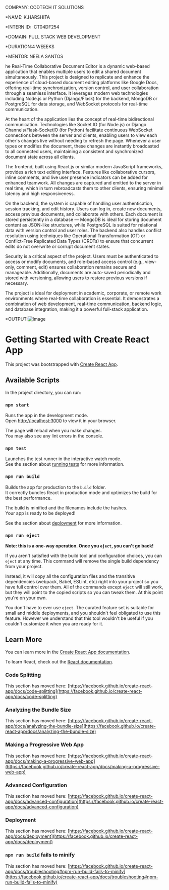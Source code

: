 COMPANY: CODTECH IT SOLUTIONS

*NAME: K.HARSHITA

*INTERN ID: :CT04DF254

*DOMAIN: FULL STACK WEB DEVELOPMENT

*DURATION:4 WEEEKS

*MENTOR: NEELA SANTOS

he Real-Time Collaborative Document Editor is a dynamic web-based application that enables multiple users to edit a shared document simultaneously. This project is designed to replicate and enhance the experience of cloud-based document editing platforms like Google Docs, offering real-time synchronization, version control, and user collaboration through a seamless interface. It leverages modern web technologies including Node.js or Python (Django/Flask) for the backend, MongoDB or PostgreSQL for data storage, and WebSocket protocols for real-time communication.

At the heart of the application lies the concept of real-time bidirectional communication. Technologies like Socket.IO (for Node.js) or Django Channels/Flask-SocketIO (for Python) facilitate continuous WebSocket connections between the server and clients, enabling users to view each other's changes live without needing to refresh the page. Whenever a user types or modifies the document, these changes are instantly broadcasted to all connected users, maintaining a consistent and synchronized document state across all clients.

The frontend, built using React.js or similar modern JavaScript frameworks, provides a rich text editing interface. Features like collaborative cursors, inline comments, and live user presence indicators can be added for enhanced teamwork. All changes are captured and emitted to the server in real time, which in turn rebroadcasts them to other clients, ensuring minimal latency and high responsiveness.

On the backend, the system is capable of handling user authentication, session tracking, and edit history. Users can log in, create new documents, access previous documents, and collaborate with others. Each document is stored persistently in a database — MongoDB is ideal for storing document content as JSON-like structures, while PostgreSQL is suited for relational data with version control and user roles. The backend also handles conflict resolution using techniques like Operational Transformation (OT) or Conflict-Free Replicated Data Types (CRDTs) to ensure that concurrent edits do not overwrite or corrupt document states.

Security is a critical aspect of the project. Users must be authenticated to access or modify documents, and role-based access control (e.g., view-only, comment, edit) ensures collaboration remains secure and manageable. Additionally, documents are auto-saved periodically and stored with versioning, allowing users to restore previous versions if necessary.

The project is ideal for deployment in academic, corporate, or remote work environments where real-time collaboration is essential. It demonstrates a combination of web development, real-time communication, backend logic, and database integration, making it a powerful full-stack application.

*OUTPUT:![Image](https://github.com/user-attachments/assets/08691188-61b2-4ca6-8101-65674dddf65a)




# Getting Started with Create React App

This project was bootstrapped with [Create React App](https://github.com/facebook/create-react-app).

## Available Scripts

In the project directory, you can run:

### `npm start`

Runs the app in the development mode.\
Open [http://localhost:3000](http://localhost:3000) to view it in your browser.

The page will reload when you make changes.\
You may also see any lint errors in the console.

### `npm test`

Launches the test runner in the interactive watch mode.\
See the section about [running tests](https://facebook.github.io/create-react-app/docs/running-tests) for more information.

### `npm run build`

Builds the app for production to the `build` folder.\
It correctly bundles React in production mode and optimizes the build for the best performance.

The build is minified and the filenames include the hashes.\
Your app is ready to be deployed!

See the section about [deployment](https://facebook.github.io/create-react-app/docs/deployment) for more information.

### `npm run eject`

**Note: this is a one-way operation. Once you `eject`, you can't go back!**

If you aren't satisfied with the build tool and configuration choices, you can `eject` at any time. This command will remove the single build dependency from your project.

Instead, it will copy all the configuration files and the transitive dependencies (webpack, Babel, ESLint, etc) right into your project so you have full control over them. All of the commands except `eject` will still work, but they will point to the copied scripts so you can tweak them. At this point you're on your own.

You don't have to ever use `eject`. The curated feature set is suitable for small and middle deployments, and you shouldn't feel obligated to use this feature. However we understand that this tool wouldn't be useful if you couldn't customize it when you are ready for it.

## Learn More

You can learn more in the [Create React App documentation](https://facebook.github.io/create-react-app/docs/getting-started).

To learn React, check out the [React documentation](https://reactjs.org/).

### Code Splitting

This section has moved here: [https://facebook.github.io/create-react-app/docs/code-splitting](https://facebook.github.io/create-react-app/docs/code-splitting)

### Analyzing the Bundle Size

This section has moved here: [https://facebook.github.io/create-react-app/docs/analyzing-the-bundle-size](https://facebook.github.io/create-react-app/docs/analyzing-the-bundle-size)

### Making a Progressive Web App

This section has moved here: [https://facebook.github.io/create-react-app/docs/making-a-progressive-web-app](https://facebook.github.io/create-react-app/docs/making-a-progressive-web-app)

### Advanced Configuration

This section has moved here: [https://facebook.github.io/create-react-app/docs/advanced-configuration](https://facebook.github.io/create-react-app/docs/advanced-configuration)

### Deployment

This section has moved here: [https://facebook.github.io/create-react-app/docs/deployment](https://facebook.github.io/create-react-app/docs/deployment)

### `npm run build` fails to minify

This section has moved here: [https://facebook.github.io/create-react-app/docs/troubleshooting#npm-run-build-fails-to-minify](https://facebook.github.io/create-react-app/docs/troubleshooting#npm-run-build-fails-to-minify)
